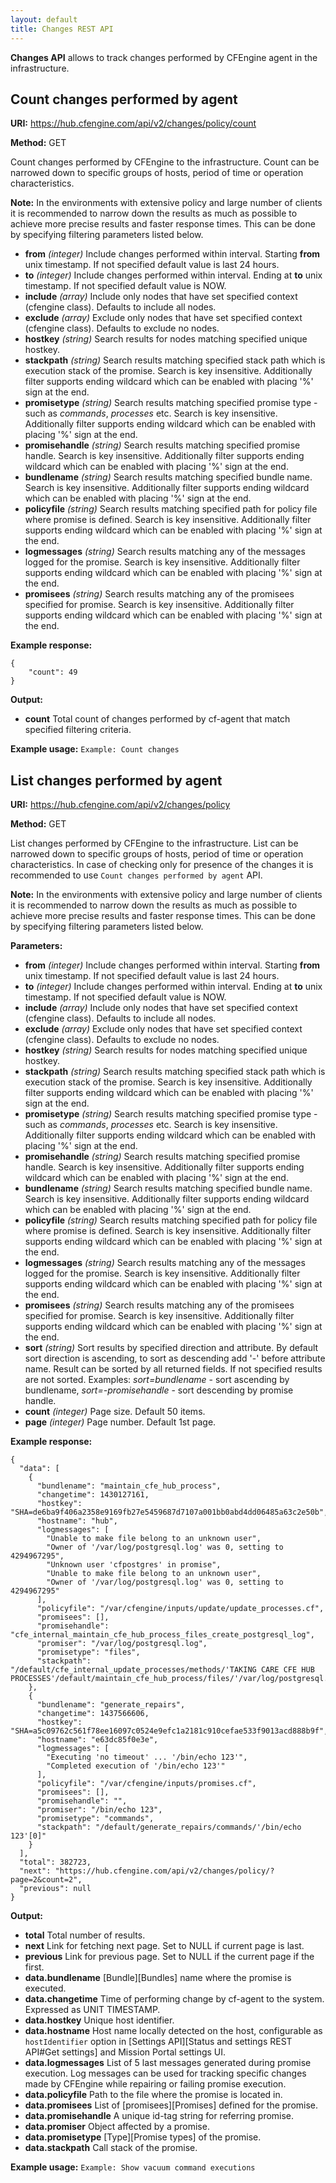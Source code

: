```yaml
---
layout: default
title: Changes REST API
---
```


**Changes API** allows to track changes performed by CFEngine agent in the infrastructure.

## Count changes performed by agent

**URI:** https://hub.cfengine.com/api/v2/changes/policy/count

**Method:** GET

Count changes performed by CFEngine to the infrastructure. Count can be narrowed down to specific groups of hosts, period of time or operation characteristics.

**Note:** In the environments with extensive policy and large number of clients it is recommended to narrow down the results as much as possible to achieve more precise results and faster response times. This can be done by specifying filtering parameters listed below.

- **from** _(integer)_
  Include changes performed within interval. Starting **from** unix timestamp. If not specified default value is last 24 hours.
- **to** _(integer)_
  Include changes performed within interval. Ending at **to** unix timestamp. If not specified default value is NOW.
- **include** _(array)_
  Include only nodes that have set specified context (cfengine class). Defaults to include all nodes.
- **exclude** _(array)_
  Exclude only nodes that have set specified context (cfengine class). Defaults to exclude no nodes.
- **hostkey** _(string)_
  Search results for nodes matching specified unique hostkey.
- **stackpath** _(string)_
  Search results matching specified stack path which is execution stack of the promise. Search is key insensitive. Additionally filter supports ending wildcard which can be enabled with placing '%' sign at the end.
- **promisetype** _(string)_
  Search results matching specified promise type - such as _commands_, _processes_ etc. Search is key insensitive. Additionally filter supports ending wildcard which can be enabled with placing '%' sign at the end.
- **promisehandle** _(string)_
  Search results matching specified promise handle. Search is key insensitive. Additionally filter supports ending wildcard which can be enabled with placing '%' sign at the end.
- **bundlename** _(string)_
  Search results matching specified bundle name. Search is key insensitive. Additionally filter supports ending wildcard which can be enabled with placing '%' sign at the end.
- **policyfile** _(string)_
  Search results matching specified path for policy file where promise is defined. Search is key insensitive. Additionally filter supports ending wildcard which can be enabled with placing '%' sign at the end.
- **logmessages** _(string)_
  Search results matching any of the messages logged for the promise. Search is key insensitive. Additionally filter supports ending wildcard which can be enabled with placing '%' sign at the end.
- **promisees** _(string)_
  Search results matching any of the promisees specified for promise. Search is key insensitive. Additionally filter supports ending wildcard which can be enabled with placing '%' sign at the end.

**Example response:**

```
{
    "count": 49
}
```

**Output:**

- **count**
  Total count of changes performed by cf-agent that match specified filtering criteria.

**Example usage:** `Example: Count changes`

## List changes performed by agent

**URI:** https://hub.cfengine.com/api/v2/changes/policy

**Method:** GET

List changes performed by CFEngine to the infrastructure. List can be narrowed down to specific groups of hosts, period of time or operation characteristics. In case of checking only for presence of the changes it is recommended to use `Count changes performed by agent` API.

**Note:** In the environments with extensive policy and large number of clients it is recommended to narrow down the results as much as possible to achieve more precise results and faster response times. This can be done by specifying filtering parameters listed below.

**Parameters:**

- **from** _(integer)_
  Include changes performed within interval. Starting **from** unix timestamp. If not specified default value is last 24 hours.
- **to** _(integer)_
  Include changes performed within interval. Ending at **to** unix timestamp. If not specified default value is NOW.
- **include** _(array)_
  Include only nodes that have set specified context (cfengine class). Defaults to include all nodes.
- **exclude** _(array)_
  Exclude only nodes that have set specified context (cfengine class). Defaults to exclude no nodes.
- **hostkey** _(string)_
  Search results for nodes matching specified unique hostkey.
- **stackpath** _(string)_
  Search results matching specified stack path which is execution stack of the promise. Search is key insensitive. Additionally filter supports ending wildcard which can be enabled with placing '%' sign at the end.
- **promisetype** _(string)_
  Search results matching specified promise type - such as _commands_, _processes_ etc. Search is key insensitive. Additionally filter supports ending wildcard which can be enabled with placing '%' sign at the end.
- **promisehandle** _(string)_
  Search results matching specified promise handle. Search is key insensitive. Additionally filter supports ending wildcard which can be enabled with placing '%' sign at the end.
- **bundlename** _(string)_
  Search results matching specified bundle name. Search is key insensitive. Additionally filter supports ending wildcard which can be enabled with placing '%' sign at the end.
- **policyfile** _(string)_
  Search results matching specified path for policy file where promise is defined. Search is key insensitive. Additionally filter supports ending wildcard which can be enabled with placing '%' sign at the end.
- **logmessages** _(string)_
  Search results matching any of the messages logged for the promise. Search is key insensitive. Additionally filter supports ending wildcard which can be enabled with placing '%' sign at the end.
- **promisees** _(string)_
  Search results matching any of the promisees specified for promise. Search is key insensitive. Additionally filter supports ending wildcard which can be enabled with placing '%' sign at the end.
- **sort** _(string)_
  Sort results by specified direction and attribute. By default sort direction is ascending, to sort as descending add '-' before attribute name. Result can be sorted by all returned fields. If not specified results are not sorted. Examples: _sort=bundlename_ - sort ascending by bundlename, _sort=-promisehandle_ - sort descending by promise handle.
- **count** _(integer)_
  Page size. Default 50 items.
- **page** _(integer)_
  Page number. Default 1st page.

**Example response:**

```
{
  "data": [
    {
      "bundlename": "maintain_cfe_hub_process",
      "changetime": 1430127161,
      "hostkey": "SHA=de6ba9f406a2358e9169fb27e5459687d7107a001bb0abd4dd06485a63c2e50b",
      "hostname": "hub",
      "logmessages": [
        "Unable to make file belong to an unknown user",
        "Owner of '/var/log/postgresql.log' was 0, setting to 4294967295",
        "Unknown user 'cfpostgres' in promise",
        "Unable to make file belong to an unknown user",
        "Owner of '/var/log/postgresql.log' was 0, setting to 4294967295"
      ],
      "policyfile": "/var/cfengine/inputs/update/update_processes.cf",
      "promisees": [],
      "promisehandle": "cfe_internal_maintain_cfe_hub_process_files_create_postgresql_log",
      "promiser": "/var/log/postgresql.log",
      "promisetype": "files",
      "stackpath": "/default/cfe_internal_update_processes/methods/'TAKING CARE CFE HUB PROCESSES'/default/maintain_cfe_hub_process/files/'/var/log/postgresql.log'[0]"
    },
    {
      "bundlename": "generate_repairs",
      "changetime": 1437566606,
      "hostkey": "SHA=a5c09762c561f78ee16097c0524e9efc1a2181c910cefae533f9013acd888b9f",
      "hostname": "e63dc85f0e3e",
      "logmessages": [
        "Executing 'no timeout' ... '/bin/echo 123'",
        "Completed execution of '/bin/echo 123'"
      ],
      "policyfile": "/var/cfengine/inputs/promises.cf",
      "promisees": [],
      "promisehandle": "",
      "promiser": "/bin/echo 123",
      "promisetype": "commands",
      "stackpath": "/default/generate_repairs/commands/'/bin/echo 123'[0]"
    }
  ],
  "total": 382723,
  "next": "https://hub.cfengine.com/api/v2/changes/policy/?page=2&count=2",
  "previous": null
}
```

**Output:**

- **total**
  Total number of results.
- **next**
  Link for fetching next page. Set to NULL if current page is last.
- **previous**
  Link for previous page. Set to NULL if the current page if the first.
- **data.bundlename**
  [Bundle][Bundles] name where the promise is executed.
- **data.changetime**
  Time of performing change by cf-agent to the system. Expressed as UNIT TIMESTAMP.
- **data.hostkey**
  Unique host identifier.
- **data.hostname**
  Host name locally detected on the host, configurable as `hostIdentifier` option in [Settings API][Status and settings REST API#Get settings] and Mission Portal settings UI.
- **data.logmessages**
  List of 5 last messages generated during promise execution. Log messages can be used for tracking specific changes made by CFEngine while repairing or failing promise execution.
- **data.policyfile**
  Path to the file where the promise is located in.
- **data.promisees**
  List of [promisees][Promises] defined for the promise.
- **data.promisehandle**
  A unique id-tag string for referring promise.
- **data.promiser**
  Object affected by a promise.
- **data.promisetype**
  [Type][Promise types] of the promise.
- **data.stackpath**
  Call stack of the promise.

**Example usage:** `Example: Show vacuum command executions`
